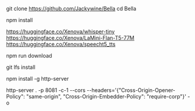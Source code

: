 git clone https://github.com/Jackywine/Bella
cd Bella

npm install

https://huggingface.co/Xenova/whisper-tiny
https://huggingface.co/Xenova/LaMini-Flan-T5-77M
https://huggingface.co/Xenova/speecht5_tts


npm run download

git lfs install

npm install -g http-server

http-server . -p 8081 -c-1 --cors --headers='{"Cross-Origin-Opener-Policy": "same-origin", "Cross-Origin-Embedder-Policy": "require-corp"}' -o
